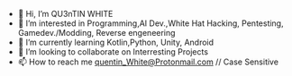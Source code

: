 - 👋 Hi, I’m QU3nTIN WHITE
- 👀 I’m interested in Programming,AI Dev.,White Hat Hacking, Pentesting, Gamedev./Modding, Reverse engeneering
- 🌱 I’m currently learning Kotlin,Python, Unity, Android
- 💞️ I’m looking to collaborate on Interresting Projects 
- 📫 How to reach me quentin_White@Protonmail.com // Case Sensitive

<!---
bjoernweiss82/bjoernweiss82 is a ✨ special ✨ repository because its `README.md` (this file) appears on your GitHub profile.
You can click the Preview link to take a look at your changes.
--->
